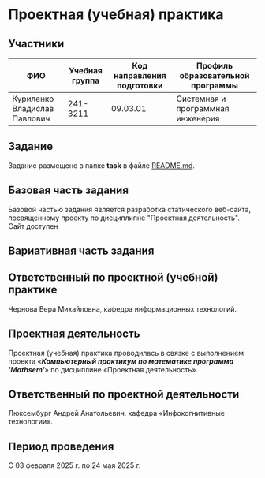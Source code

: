 # Проектная (учебная) практика

## Участники

| ФИО | Учебная группа | Код направления подготовки | Профиль образовательной программы |
|-|-|-|-|
| Куриленко Владислав Павлович | 241-3211 | 09.03.01 | Системная и программная инженерия |

## Задание

Задание размещено в папке **task** в файле [README.md](task/README.md).

## Базовая часть задания

Базовой частью задания является разработка статического веб-сайта, посвященному проекту по дисциплипне "Проектная деятельность". Сайт доступен

## Вариативная часть задания



## Ответственный по проектной (учебной) практике

Чернова Вера Михайловна, кафедра информационных технологий.

## Проектная деятельность

Проектная (учебная) практика проводилась в связке с выполнением проекта «***Компьютерный практикум по математике программа 'Mathsem'***» по дисциплине «Проектная деятельность».

## Ответственный по проектной деятельности

Люксембург Андрей Анатольевич, кафедра «Инфокогнитивные технологии».

## Период проведения

С 03 февраля 2025 г. по 24 мая 2025 г.
